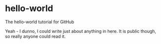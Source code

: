 # hello-world
The hello-world tutorial for GitHub


Yeah - I dunno, I could write just about anything in here.  It is public though, so really anyone could read it.
